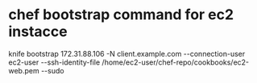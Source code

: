 # chef bootstrap command for ec2 instacce
 knife bootstrap 172.31.88.106 -N client.example.com --connection-user ec2-user --ssh-identity-file /home/ec2-user/chef-repo/cookbooks/ec2-web.pem --sudo
